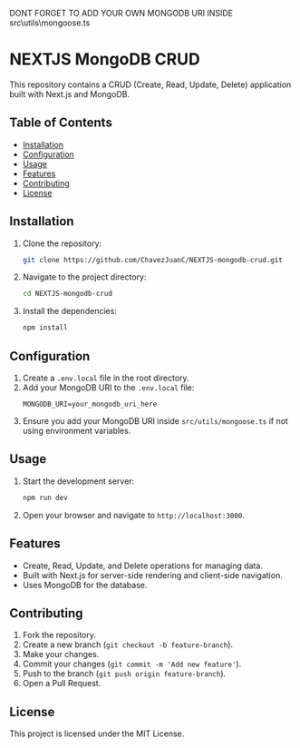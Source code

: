 DONT FORGET TO ADD YOUR OWN MONGODB URI INSIDE src\utils\mongoose.ts

# NEXTJS MongoDB CRUD

This repository contains a CRUD (Create, Read, Update, Delete) application built with Next.js and MongoDB.

## Table of Contents
- [Installation](#installation)
- [Configuration](#configuration)
- [Usage](#usage)
- [Features](#features)
- [Contributing](#contributing)
- [License](#license)

## Installation

1. Clone the repository:
    ```bash
    git clone https://github.com/ChavezJuanC/NEXTJS-mongodb-crud.git
    ```
2. Navigate to the project directory:
    ```bash
    cd NEXTJS-mongodb-crud
    ```
3. Install the dependencies:
    ```bash
    npm install
    ```

## Configuration

1. Create a `.env.local` file in the root directory.
2. Add your MongoDB URI to the `.env.local` file:
    ```env
    MONGODB_URI=your_mongodb_uri_here
    ```
3. Ensure you add your MongoDB URI inside `src/utils/mongoose.ts` if not using environment variables.

## Usage

1. Start the development server:
    ```bash
    npm run dev
    ```
2. Open your browser and navigate to `http://localhost:3000`.

## Features

- Create, Read, Update, and Delete operations for managing data.
- Built with Next.js for server-side rendering and client-side navigation.
- Uses MongoDB for the database.

## Contributing

1. Fork the repository.
2. Create a new branch (`git checkout -b feature-branch`).
3. Make your changes.
4. Commit your changes (`git commit -m 'Add new feature'`).
5. Push to the branch (`git push origin feature-branch`).
6. Open a Pull Request.

## License

This project is licensed under the MIT License.
